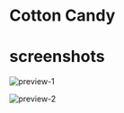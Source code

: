   # Cotton Candy
# screenshots


![preview-1](https://github.com/ukivie/uki-alicord-theme/assets/158360149/226bcf06-1aae-4732-b451-279a9b08d9dd)

![preview-2](https://github.com/ukivie/uki-alicord-theme/assets/158360149/5853f236-178e-4285-a546-a29ce22fe05a)
